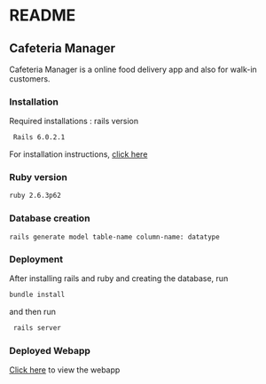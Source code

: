 # README
 ## Cafeteria Manager

Cafeteria Manager is a online food delivery app and also for walk-in customers.

### Installation
  Required installations : rails version
  ``` sh
   Rails 6.0.2.1
   ```
   For installation instructions, <a href="https://guides.rubyonrails.org/getting_started.html" >click here</a>

### Ruby version
  ``` sh
  ruby 2.6.3p62 
  ```

### Database creation
 ``` 
 rails generate model table-name column-name: datatype 
 ```
   
### Deployment
   After installing rails and ruby and creating the database, run
  ``` sh
  bundle install 
  ```
  and then
  run 
  
  ``` sh 
   rails server 
   ``` 
### Deployed Webapp
<a href="http://foodanza-cafeteria-manager.herokuapp.com">Click here</a> to view the webapp
